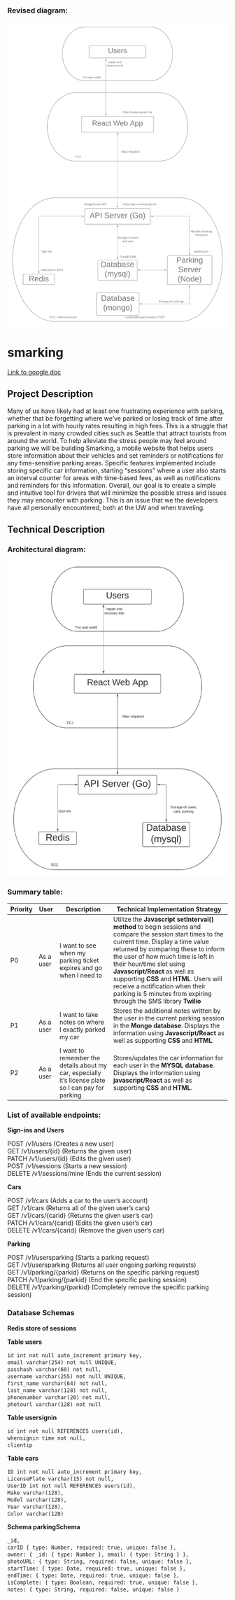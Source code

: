 ### Revised diagram:

![image info](./img/newdiagram.png)


# smarking
[Link to google doc](https://docs.google.com/document/d/1U3aJ9TUyNRi9zDy_ZbaEormrxUn0Ph9EPxJGNONXFck/edit#)
## Project Description

Many of us have likely had at least one frustrating experience with parking, whether that be forgetting where we’ve parked or losing track of time after parking in a lot with hourly rates resulting in high fees. This is a struggle that is prevalent in many crowded cities such as Seattle that attract tourists from around the world. To help alleviate the stress people may feel around parking we will be building Smarking, a mobile website that helps users store information about their vehicles and set reminders or notifications for any time-sensitive parking areas. Specific features implemented include storing specific car information, starting “sessions" where a user also starts an interval counter for areas with time-based fees, as well as notifications and reminders for this information. Overall, our goal is to create a simple and intuitive tool for drivers that will minimize the possible stress and issues they may encounter with parking. This is an issue that we the developers have all personally encountered, both at the UW and when traveling.

## Technical Description

### Architectural diagram:

![image info](./img/diagram.png)

### Summary table:

| Priority  | User      | Description                                                                                           | Technical Implementation Strategy                                                                                                                                                                                                                                                                                                                                                                                                                                                                |
|-----------|-----------|-------------------------------------------------------------------------------------------------------|--------------------------------------------------------------------------------------------------------------------------------------------------------------------------------------------------------------------------------------------------------------------------------------------------------------------------------------------------------------------------------------------------------------------------------------------------------------------------------------------------|
| P0        | As a user | I want to see when my parking ticket expires and go when I need to                                    | Utilize the **Javascript setInterval() method** to begin sessions and compare the session start times to the current time. Display a time value returned by comparing these to inform the user of how much time is left in their hour/time slot using **Javascript/React** as well as supporting **CSS** and **HTML**. Users will receive a notification when their parking is 5 minutes from expiring through the SMS library **Twilio** |
| P1        | As a user | I want to take notes on where I exactly parked my car                                                 | Stores the additional notes written by the user in the current parking session in the **Mongo database**. Displays the information using **Javascript/React** as well as supporting **CSS** and **HTML**.                                                                                                                                                                                                                                                                                                                |
| P2        | As a user | I want to remember the details about my car, especially it’s license plate so I can pay for parking | Stores/updates the car information for each user in the **MYSQL database**. Displays the information using **javascript/React** as well as supporting **CSS** and **HTML**.                                                                                                                                                                                                                                                                                                                                      |

### List of available endpoints:

**Sign-ins and Users**

POST /v1/users (Creates a new user)  
GET /v1/users/{id} (Returns the given user)  
PATCH /v1/users/{id} (Edits the given user)  
POST /v1/sessions (Starts a new session)  
DELETE /v1/sessions/mine (Ends the current session)  

**Cars**

POST /v1/cars (Adds a car to the user’s account)  
GET /v1/cars (Returns all of the given user’s cars)  
GET /v1/cars/{carid} (Returns the given user’s car)  
PATCH /v1/cars/{carid} (Edits the given user’s car)  
DELETE /v1/cars/{carid} (Remove the given user’s car)  

**Parking**

POST /v1/usersparking (Starts a parking request)  
GET /v1/usersparking (Returns all user ongoing parking requests)  
GET /v1/parking/{parkid} (Returns on the specific parking request)  
PATCH /v1/parking/{parkid} (End the specific parking session)  
DELETE /v1/parking/{parkid} (Completely remove the specific parking session)  

### Database Schemas

**Redis store of sessions**

**Table users**

    id int not null auto_increment primary key,
    email varchar(254) not null UNIQUE,
    passhash varchar(60) not null,
    username varchar(255) not null UNIQUE,
    first_name varchar(64) not null,
    last_name varchar(128) not null,
    phonenumber varchar(20) not null,
    photourl varchar(128) not null

**Table usersignin**

    id int not null REFERENCES users(id),
    whensignin time not null,
    clientip

**Table cars**

    ID int not null auto_increment primary key,
    LicensePlate varchar(15) not null,
    UserID int not null REFERENCES users(id),
    Make varchar(128),
    Model varchar(128),
    Year varchar(128),
    Color varchar(128)

**Schema parkingSchema**

    _id,
    carID { type: Number, required: true, unique: false },
    owner: { _id: { type: Number }, email: { type: String } },
    photoURL: { type: String, required: false, unique: false },
    startTime: { type: Date, required: true, unique: false },
    endTime: { type: Date, required: true, unique: false },
    isComplete: { type: Boolean, required: true, unique: false },
    notes: { type: String, required: false, unique: false }
